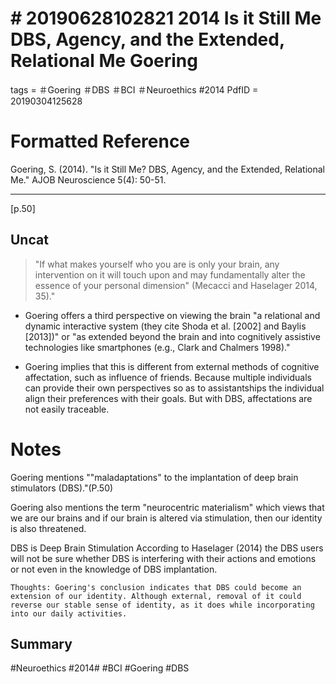 # \# 20190628102821 2014 Is it Still Me DBS, Agency, and the Extended, Relational Me Goering


tags = ＃Goering ＃DBS ＃BCI ＃Neuroethics \#2014 PdfID = 20190304125628

# Formatted Reference

Goering, S. (2014). \"Is it Still Me? DBS, Agency, and the Extended, Relational Me.\" AJOB Neuroscience 5(4): 50-51.

------------------------------------------------------------------------

\[p.50\]

## Uncat

> "If what makes yourself who you are is only your brain, any intervention on it will touch upon and may fundamentally alter the essence of your personal dimension" (Mecacci and Haselager 2014, 35).\"

-   Goering offers a third perspective on viewing the brain \"a relational and dynamic interactive system (they cite Shoda et al. \[2002\] and Baylis \[2013\])\" or \"as extended beyond the brain and into cognitively assistive technologies like smartphones (e.g., Clark and Chalmers 1998).\"

-   Goering implies that this is different from external methods of cognitive affectation, such as influence of friends. Because multiple individuals can provide their own perspectives so as to assistantships the individual align their preferences with their goals. But with DBS, affectations are not easily traceable.

# Notes

Goering mentions \""maladaptations" to the implantation of deep brain stimulators (DBS).\"(P.50)

Goering also mentions the term "neurocentric materialism" which views that we are our brains and if our brain is altered via stimulation, then our identity is also threatened.

DBS is Deep Brain Stimulation According to Haselager (2014) the DBS users will not be sure whether DBS is interfering with their actions and emotions or not even in the knowledge of DBS implantation.

`Thoughts: Goering's conclusion indicates that DBS could become an extension of our identity. Although external, removal of it could reverse our stable sense of identity, as it does while incorporating into our daily activities.`

## Summary

\#Neuroethics \#2014\# \#BCI \#Goering \#DBS
